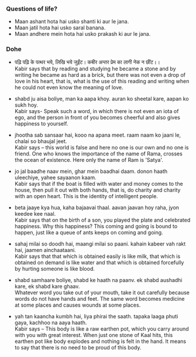  ### Questions of life?
- Maan ashant hota hai usko shanti ki aur le jana.
- Maan jatil hota hai usko saral banana.
- Maan andhere mein hota hai usko prakash ki aur le jana.     


### Dohe

- पढ़ि पढ़ि के पत्थर भये, लिखि भये जुईंट। कबीर अन्तर प्रेम का लागी नेक न छींट।।     
Kabir says that by reading and studying he became a stone and by writing he became as hard as a brick, but there was not even a drop of love in his heart, that is, what is the use of this reading and writing when he could not even know the meaning of love.


- shabd ju aisa boliye, man ka aapa khoy. auran ko sheetal kare, aapan ko sukh hoy.     
Kabir says- Speak such a word, in which there is not even an iota of ego, and the person in front of you becomes cheerful and also gives happiness to yourself.


- jhootha sab sansaar hai, kooo na apana meet. raam naam ko jaani le, chalai so bhaujal jeet.           
Kabir says – this world is false and here no one is our own and no one is friend. One who knows the importance of the name of Rama, crosses the ocean of existence. Here only the name of Ram is 'Satya'.

- jo jal baadhe naav mein, ghar mein baadhai daam. donon haath uleechiye, yahee sayaanon kaam.    
Kabir says that if the boat is filled with water and money comes to the house, then pull it out with both hands, that is, do charity and charity with an open heart. This is the identity of intelligent people.

- beta jaaye kya hua, kaha bajaavai thaal. aavan jaavan hoy raha, jyon keedee kee naal.     
Kabir says that on the birth of a son, you played the plate and celebrated happiness. Why this happiness? This coming and going is bound to happen, just like a queue of ants keeps on coming and going.

- sahaj milai so doodh hai, maangi milai so paani. kahain kabeer vah rakt hai, jaamen ainchaataani.      
Kabir says that that which is obtained easily is like milk, that which is obtained on demand is like water and that which is obtained forcefully by hurting someone is like blood.

- shabd samhaare boliye, shabd ke haath na paanv. ek shabd aushadhi kare, ek shabd kare ghaav.    
Whatever word you take out of your mouth, take it out carefully because words do not have hands and feet. The same word becomes medicine at some places and causes wounds at some places.

- yah tan kaancha kumbh hai, liya phirai the saath. tapaka laaga phuti gaya, kachhoo na aaya haath.      
Kabir says – This body is like a raw earthen pot, which you carry around with you with great interest. When just one stone of Kaal hits, this earthen pot like body explodes and nothing is felt in the hand. It means to say that there is no need to be proud of this body.
